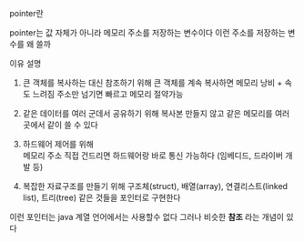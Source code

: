 pointer란

pointer는 값 자체가 아니라 메모리 주소를 저장하는 변수이다
이런 주소를 저장하는 변수를 왜 쓸까

이유	설명
1. 큰 객체를 복사하는 대신 참조하기 위해	큰 객체를 계속 복사하면 메모리 낭비 + 속도 느려짐
   주소만 넘기면 빠르고 메모리 절약가능

2. 같은 데이터를 여러 군데서 공유하기 위해 
   복사본 만들지 않고 같은 메모리를 여러 곳에서 같이 쓸 수 있다

3. 하드웨어 제어를 위해	
   메모리 주소 직접 건드리면 하드웨어랑 바로 통신 가능하다 (임베디드, 드라이버 개발 등)

4. 복잡한 자료구조를 만들기 위해	
   구조체(struct), 배열(array), 연결리스트(linked list), 트리(tree) 같은 것들을 포인터로 구현한다

이런 포인터는 java 계열 언어에서는 사용할수 없다
그러나 비슷한 **참조** 라는 개념이 있다

